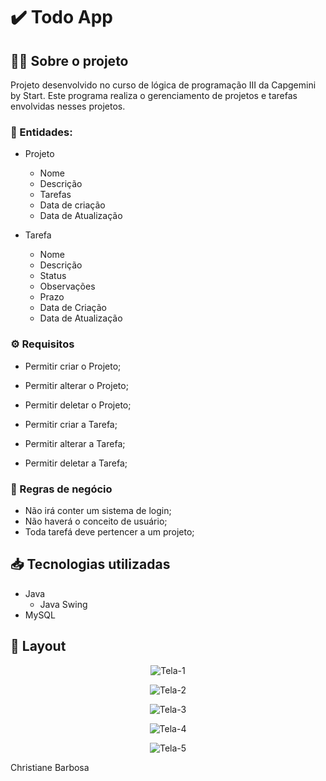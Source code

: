 # ✔️ Todo App 


## 👩‍💻 Sobre o projeto
 Projeto desenvolvido no curso de lógica de programação III da Capgemini by Start. Este programa realiza o gerenciamento de projetos e tarefas envolvidas nesses projetos.


### 📝 Entidades:

* Projeto
   * Nome
   * Descrição
   * Tarefas
   * Data de criação
   * Data de Atualização

* Tarefa
   * Nome
   * Descrição
   * Status
   * Observações
   * Prazo
   * Data de Criação
   * Data de Atualização

### ⚙️ Requisitos

* Permitir criar o Projeto;
* Permitir alterar o Projeto;
* Permitir deletar o Projeto;

* Permitir criar a Tarefa;
* Permitir alterar a Tarefa;
* Permitir deletar a Tarefa;

### 💼 Regras de negócio
 
* Não irá conter um sistema de login;
* Não haverá o conceito de usuário;
* Toda tarefá deve pertencer a um projeto;

## 📥 Tecnologias utilizadas

* Java
    * Java Swing
* MySQL

## 🎨 Layout

<div align="center">

![Tela-1](https://user-images.githubusercontent.com/108686840/194093605-f284c0b7-f1dd-4dc6-81f4-7353cf3548db.jpg)

![Tela-2](https://user-images.githubusercontent.com/108686840/194099102-22cdbc63-27e4-491e-aca9-70069d3e37cb.jpg)

![Tela-3](https://user-images.githubusercontent.com/108686840/194099105-31c5abc7-abe2-4d67-a2d1-2a359c3cf978.jpg)

![Tela-4](https://user-images.githubusercontent.com/108686840/194099107-7507333b-4e43-4d61-9060-1ccf17ad915b.jpg)

![Tela-5](https://user-images.githubusercontent.com/108686840/194099108-1b319595-68b9-4993-9319-60df771108b1.jpg)

</div>

Christiane Barbosa
